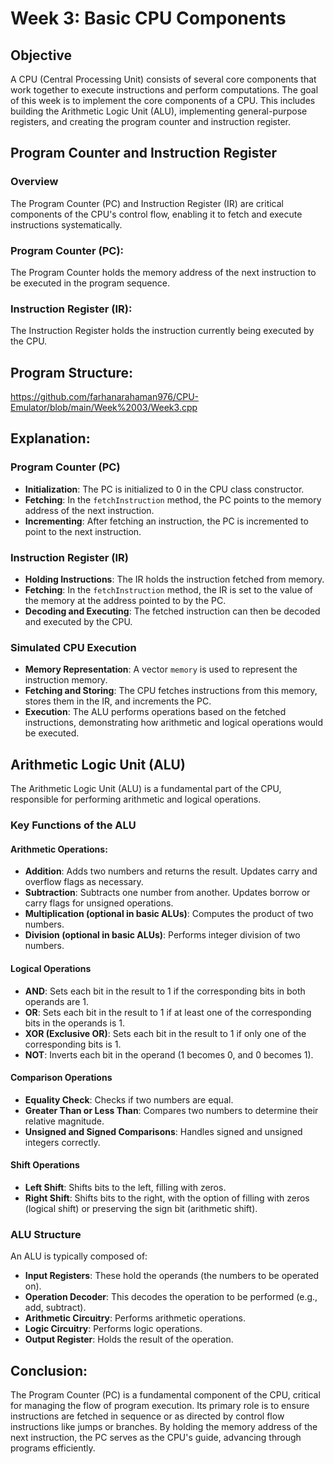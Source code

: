 # Week 3: Basic CPU Components
## Objective
A CPU (Central Processing Unit) consists of several core components that work together to execute instructions and perform computations. 
The goal of this week is to implement the core components of a CPU. This includes building the Arithmetic Logic Unit (ALU), implementing general-purpose registers, and creating the program counter and instruction register.
## Program Counter and Instruction Register
### Overview
The Program Counter (PC) and Instruction Register (IR) are critical components of the CPU's control flow, enabling it to fetch and execute instructions systematically.

### Program Counter (PC):
The Program Counter holds the memory address of the next instruction to be executed in the program sequence.

### Instruction Register (IR):  
The Instruction Register holds the instruction currently being executed by the CPU.
## Program Structure:  
https://github.com/farhanarahaman976/CPU-Emulator/blob/main/Week%2003/Week3.cpp
## Explanation:

### Program Counter (PC)
-	**Initialization**: The PC is initialized to 0 in the CPU class constructor.
- **Fetching**: In the `fetchInstruction` method, the PC points to the memory address of the next instruction.
-	**Incrementing**: After fetching an instruction, the PC is incremented to point to the next instruction.

### Instruction Register (IR)
-	**Holding Instructions**: The IR holds the instruction fetched from memory.
-	**Fetching**: In the `fetchInstruction` method, the IR is set to the value of the memory at the address pointed to by the PC.
-	**Decoding and Executing**: The fetched instruction can then be decoded and executed by the CPU.

### Simulated CPU Execution
-	**Memory Representation**: A vector `memory` is used to represent the instruction memory.
-	**Fetching and Storing**: The CPU fetches instructions from this memory, stores them in the IR, and increments the PC.
-	**Execution**: The ALU performs operations based on the fetched instructions, demonstrating how arithmetic and logical operations would be executed.

## Arithmetic Logic Unit (ALU)
The Arithmetic Logic Unit (ALU) is a fundamental part of the CPU, responsible for performing arithmetic and logical operations.

### Key Functions of the ALU

#### Arithmetic Operations:
-	**Addition**: Adds two numbers and returns the result. Updates carry and overflow flags as necessary.
-	**Subtraction**: Subtracts one number from another. Updates borrow or carry flags for unsigned operations.
-	**Multiplication (optional in basic ALUs)**: Computes the product of two numbers.
-	**Division (optional in basic ALUs)**: Performs integer division of two numbers.

#### Logical Operations
- **AND**: Sets each bit in the result to 1 if the corresponding bits in both operands are 1.
- **OR**: Sets each bit in the result to 1 if at least one of the corresponding bits in the operands is 1.
- **XOR (Exclusive OR)**: Sets each bit in the result to 1 if only one of the corresponding bits is 1.
- **NOT**: Inverts each bit in the operand (1 becomes 0, and 0 becomes 1).

#### Comparison Operations
-	**Equality Check**: Checks if two numbers are equal.
-	**Greater Than or Less Than**: Compares two numbers to determine their relative magnitude.
-	**Unsigned and Signed Comparisons**: Handles signed and unsigned integers correctly.

#### Shift Operations
- **Left Shift**: Shifts bits to the left, filling with zeros.
- **Right Shift**: Shifts bits to the right, with the option of filling with zeros (logical shift) or preserving the sign bit (arithmetic shift).

### ALU Structure
An ALU is typically composed of:
- **Input Registers**: These hold the operands (the numbers to be operated on).
- **Operation Decoder**: This decodes the operation to be performed (e.g., add, subtract).
- **Arithmetic Circuitry**: Performs arithmetic operations.
- **Logic Circuitry**: Performs logic operations.
- **Output Register**: Holds the result of the operation.
  
## Conclusion: 
The Program Counter (PC) is a fundamental component of the CPU, critical for managing the flow of program execution. Its primary role is to ensure instructions are fetched in sequence or as directed by control flow instructions like jumps or branches. By holding the memory address of the next instruction, the PC serves as the CPU's guide, advancing through programs efficiently.



